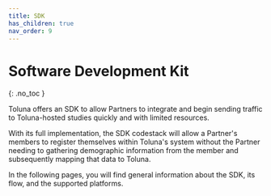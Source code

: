 ```yaml
---
title: SDK
has_children: true
nav_order: 9
---
```


# Software Development Kit
{: .no_toc }

Toluna offers an SDK to allow Partners to integrate and begin sending traffic to Toluna-hosted studies quickly and with limited resources.

With its full implementation, the SDK codestack will allow a Partner's members to register themselves within Toluna's system without the Partner needing to gathering demographic information from the member and subsequently mapping that data to Toluna.

In the following pages, you will find general information about the SDK, its flow, and the supported platforms.